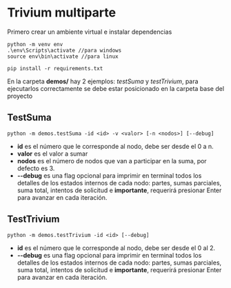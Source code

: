 # Trivium multiparte

Primero crear un ambiente virtual e instalar dependencias

```
python -m venv env
.\env\Scripts\activate //para windows
source env\bin\activate //para linux

pip install -r requirements.txt
```

En la carpeta **demos/**  hay 2 ejemplos: *testSuma* y *testTrivium*, para ejecutarlos correctamente se debe estar posicionado en la carpeta base del proyecto

## TestSuma
```
python -m demos.testSuma -id <id> -v <valor> [-n <nodos>] [--debug]
```

- **id** es el número que le corresponde al nodo, debe ser desde el 0 a n.
- **valor** es el valor a sumar
- **nodos** es el número de nodos que van a participar en la suma, por defecto es 3.
- **--debug** es una flag opcional para imprimir en terminal todos los detalles de los estados internos de cada nodo: partes, sumas parciales, suma total, intentos de solicitud e **importante**, requerirá presionar Enter para avanzar en cada iteración.

## TestTrivium
```
python -m demos.testTrivium -id <id> [--debug]
```
- **id** es el número que le corresponde al nodo, debe ser desde el 0 al 2.
- **--debug** es una flag opcional para imprimir en terminal todos los detalles de los estados internos de cada nodo: partes, sumas parciales, suma total, intentos de solicitud e **importante**, requerirá presionar Enter para avanzar en cada iteración.

